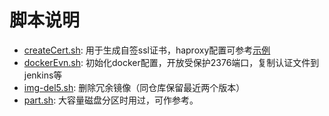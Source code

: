 # 脚本说明

- [createCert.sh](./createCert.sh): 用于生成自签ssl证书，haproxy配置可参考[示例](./intro-example/haproxy.cfg)
- [dockerEvn.sh](./dockerEvn.sh): 初始化docker配置，开放受保护2376端口，复制认证文件到jenkins等
- [img-del5.sh](./img-del5.sh): 删除冗余镜像（同仓库保留最近两个版本）
- [part.sh](./part.sh): 大容量磁盘分区时用过，可作参考。 